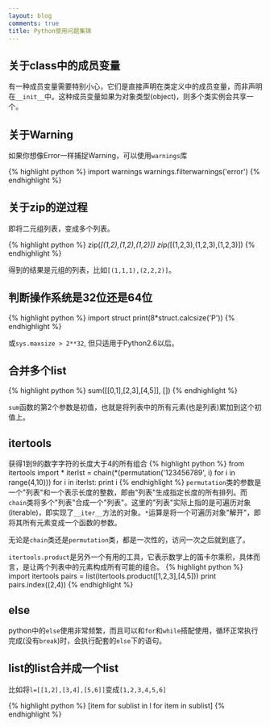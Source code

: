 ```yaml
---
layout: blog
comments: true
title: Python使用问题集锦
---
```


## 关于class中的成员变量
有一种成员变量需要特别小心，它们是直接声明在类定义中的成员变量，而非声明在`__init__`中。这种成员变量如果为对象类型(object)，则多个类实例会共享一个。


## 关于Warning
如果你想像Error一样捕捉Warning，可以使用`warnings`库

{% highlight python %}
import warnings
warnings.filterwarnings('error')
{% endhighlight %}

## 关于zip的逆过程
即将二元组列表，变成多个列表。

{% highlight python %}
zip(*[(1,2),(1,2),(1,2)])
zip(*[(1,2,3),(1,2,3),(1,2,3)])
{% endhighlight %}

得到的结果是元组的列表，比如`[(1,1,1),(2,2,2)]`。

## 判断操作系统是32位还是64位

{% highlight python %}
import struct
print(8*struct.calcsize('P'))
{% endhighlight %}

或`sys.maxsize > 2**32`, 但只适用于Python2.6以后。

## 合并多个list
{% highlight python %}
sum([[0,1],[2,3],[4,5]], [])
{% endhighlight %}

`sum`函数的第2个参数是初值，也就是将列表中的所有元素(也是列表)累加到这个初值上。

## itertools
获得1到9的数字字符的长度大于4的所有组合
{% highlight python %}
from itertools import *
iterlst = chain(*(permutation('123456789', i) for i in range(4,10)))
for i in iterlst:
    print i
{% endhighlight %}
`permutation`类的参数是一个"列表"和一个表示长度的整数，即由"列表"生成指定长度的所有排列。而`chain`类将多个"列表"合成一个"列表"。这里的"列表"实际上指的是可遍历对象(iterable)，即实现了`__iter__`方法的对象。`*`运算是将一个可遍历对象"解开"，即将其所有元素变成一个函数的参数。

无论是`chain`类还是`permutation`类，都是一次性的，访问一次之后就到底了。

`itertools.product`是另外一个有用的工具，它表示数学上的笛卡尔乘积，具体而言，是让两个列表中的元素构成所有可能的组合。
{% highlight python %}
import itertools
pairs = list(itertools.product([1,2,3],[4,5]))
print pairs.index((2,4))
{% endhighlight %}


## else
python中的`else`使用非常频繁，而且可以和`for`和`while`搭配使用，循环正常执行完成(没有`break`)时，会执行配套的`else`下的语句。

## list的list合并成一个list
比如将`l=[[1,2],[3,4],[5,6]]`变成`[1,2,3,4,5,6]`

{% highlight python %}
[item for sublist in l for item in sublist]
{% endhighlight %}

